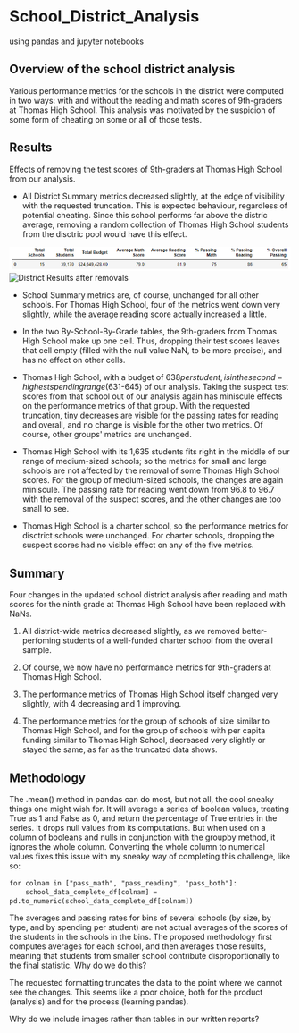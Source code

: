 # School_District_Analysis
using pandas and jupyter notebooks

## Overview of the school district analysis

 Various performance metrics for the schools in the district were computed in two ways: with and without the reading and math scores of 9th-graders at Thomas High School. This analysis was motivated by the suspicion of some form of cheating on some or all of those tests.


## Results

 Effects of removing the test scores of 9th-graders at Thomas High School from our analysis.

 - All District Summary metrics decreased slightly, at the edge of visibility with the requested truncation. This is expected behaviour, regardless of potential cheating. Since this school performs far above the distric average, removing a random collection of Thomas High School students from the disctric pool would have this effect.


![District Results](/Results/whole-district-old.PNG)
![District Results after removals](/Results/whole-district.PNG.png)

 - School Summary metrics are, of course, unchanged for all other schools. For Thomas High School, four of the metrics went down very slightly, while the average reading score actually increased a little.

 - In the two By-School-By-Grade tables, the 9th-graders from Thomas High School make up one cell. Thus, dropping their test scores leaves that cell empty (filled with the null value NaN, to be more precise), and has no effect on other cells.

 - Thomas High School, with a budget of $638 per student, is in the second-highest spending range ($631-645) of our analysis. Taking the suspect test scores from that school out of our analysis again has miniscule effects on the performance metrics of that group. With the requested truncation, tiny decreases are visible for the passing rates for reading and overall, and no change is visible for the other two metrics. Of course, other groups' metrics are unchanged.

 - Thomas High School with its 1,635 students fits right in the middle of our range of medium-sized schools; so the metrics for small and large schools are not affected by the removal of some Thomas High School scores. For the group of medium-sized schools, the changes are again miniscule. The passing rate for reading went down from 96.8 to 96.7 with the removal of the suspect scores, and the other changes are too small to see.

 - Thomas High School is a charter school, so the performance metrics for disctrict schools were unchanged. For charter schools, dropping the suspect scores had no visible effect on any of the five metrics.


## Summary

 Four changes in the updated school district analysis after reading and math scores for the ninth grade at Thomas High School have been replaced with NaNs.

1. All district-wide metrics decreased slightly, as we removed better-perfoming students of a well-funded charter school from the overall sample.

2. Of course, we now have no performance metrics for 9th-graders at Thomas High School.

3. The performance metrics of Thomas High School itself changed very slightly, with 4 decreasing and 1 improving.

4. The performance metrics for the group of schools of size similar to Thomas High School, and for the group of schools with per capita funding similar to Thomas High School, decreased very slightly or stayed the same, as far as the truncated data shows.


## Methodology

 The .mean() method in pandas can do most, but not all, the cool sneaky things one might wish for. It will average a series of boolean values, treating True as 1 and False as 0, and return the percentage of True entries in the series. It drops null values from its computations. But when used on a column of booleans and nulls in conjunction with the groupby method, it ignores the whole column. Converting the whole column to numerical values fixes this issue with my sneaky way of completing this challenge, like so:

```
for colnam in ["pass_math", "pass_reading", "pass_both"]:
    school_data_complete_df[colnam] = pd.to_numeric(school_data_complete_df[colnam])
```

 The averages and passing rates for bins of several schools (by size, by type, and by spending per student) are not actual averages of the scores of the students in the schools in the bins. The proposed methodology first computes averages for each school, and then averages those results, meaning that students from smaller school contribute disproportionally to the final statistic. Why do we do this?

 The requested formatting truncates the data to the point where we cannot see the changes. This seems like a poor choice, both for the product (analysis) and for the process (learning pandas).

 Why do we include images rather than tables in our written reports?
